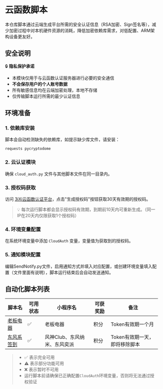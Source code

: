 # 云函数脚本

本仓库脚本通过云端生成平台所需的安全认证信息（RSA加密、Sign签名等），减少加密过程中对本机硬件资源的消耗，降低加密依赖库需求，对低配置、ARM架构设备更友好。

## 安全说明

🔒 **隐私保护承诺**
- 本模块仅用于与云函数认证服务器进行必要的安全通信
- **不会保存用户的个人账号数据**
- 所有敏感信息均在云端加密处理，本地不存储
- 仅传输脚本运行所需的最少认证信息

## 环境准备

### 1. 依赖库安装
脚本会自动检测缺失的依赖库，如提示缺少库文件，请安装：
```bash
requests pycryptodome
```

### 2. 云认证模块
确保 `cloud_auth.py` 文件与其他脚本文件在同一目录内。

### 3. 授权码获取
访问 [3iXi云函数认证平台](https://3ixi.top/)，点击"生成授权码"按钮获取30天有效期的授权码。
> 💡 每次运行脚本都会显示授权码有效期，到期前10天内可重新生成。（同一IP在20天内仅限获取1个授权码）

### 4. 环境变量配置
在系统环境变量中添加 `CloudAuth` 变量，变量值为获取到的授权码。

### 5. 通知模块配置
编辑SendNotify.py文件，启用通知方式并填入对应配置，或创建环境变量填入配置（文件里面有说明），脚本运行结束后会自动发送通知。

## 自动化脚本列表

| 脚本名 | 可用状态 | 小程序名 | 可获奖励 | 备注 |
|--------|----------|----------|----------|------|
| [老板电器](./laobandianqi.py) | ✅ | 老板电器 | 积分 | Token有效期一个月 |
| [东风系签到](./fengshen.py) | ✅ | 风神Club、东风纳米、东风奕派 | 积分 | Token有效期一天，即将移除脚本 |

  
> - ✅ 表示完全可用  
> - ⚠️ 表示部分功能可用  
> - ❌ 表示暂时不可用  
> - 运行脚本前请确保已正确配置`CloudAuth`环境变量，否则将无法通过授权验证
